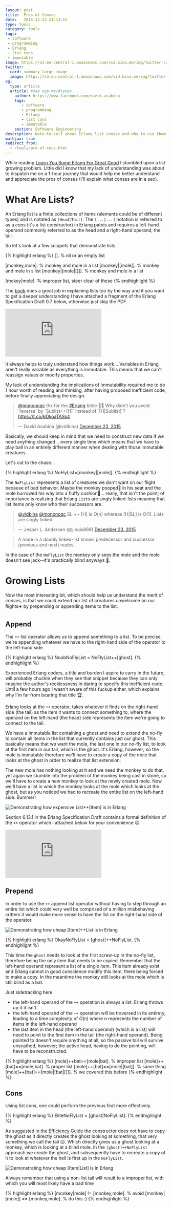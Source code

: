 ```yaml
---
layout: post
title:  Pros of Conses
date:   2015-12-23 21:13:51
type: tools
category: tools
tags:
 - software
 - programming 
 - Erlang
 - list cons
 - immutable
image: https://s3.eu-central-1.amazonaws.com/vid.bina.me/img/twitter-cards/erlcons.png
twitter:
  card: summary_large_image
  image: https://s3.eu-central-1.amazonaws.com/vid.bina.me/img/twitter-cards/erlcons.png
og:
  type: article
  article: #see ogp.me/#types
    author: https://www.facebook.com/david.asabina
    tags:
       - software
       - programming 
       - Erlang
       - list cons
       - immutable
    section: Software Engineering
description: Note-to-self about Erlang list conses and why to use them to refrain from writing code I could possibly get shunned over by wiser peers.
mathjax: true
redirect_from:
  - /tools/pro-of-cons.html
---
```


While reading [Learn You Some Erlang For Great Good](http://learnyousomeerlang.com/)
I stumbled upon a list growing problem. Little did I know that my lack of
understanding was about to dispatch me on a 1-hour journey that would help me
better understand and appreciate the pros of conses (I'll explain what conses
are in a sec).

# What Are Lists?

An Erlang list is a finite collections of items (elements could be of different
types) and is notated as `[Head|Tail]`. The `[...|...]` notation is referred
to as a _cons_ (it's a list constructor) in Erlang patois and requires a left-hand
operand commonly referred to as the head and a right-hand operand, the tail.

So let's look at a few snippets that demonstrate lists.

{% highlight erlang %}
[]. % nil or an empty list

[monkey,mole]. % monkey and mole in a list
[monkey|[mole]]. % monkey and mole in s list
[monkey|[mole|[]]]. % monkey and mole in a list

[mokey|mole]. % improper list, steer clear of these
{% endhighlight %}

The [book](http://learnyousomeerlang.com/starting-out-for-real#lists) does a
great job in explaining lists too by the way and if you want to get a deeper
understanding I have attached a fragment of the Erlang Specification Draft 0.7
below, otherwise just skip the PDF.

<div class="element document portrait-a4">
  <embed class="a4" src="https://s3.eu-central-1.amazonaws.com/vid.bina.me/doc/erlang/erl_spec47_lists.pdf">
</div>

It always helps to truly understand how things work... Variables in Erlang
aren't really variable as everything is immutable. This means that we can't
reassign values or modify properties.

My lack of understanding the implications of immutability required me to do 1
hour worth of reading and thinking, after having proposed inefficient code,
before finally appreciating the design.

<div class="element twitter">
<blockquote class="twitter-tweet" lang="en"><p lang="en" dir="ltr"><a href="https://twitter.com/mononcqc">@mononcqc</a> thx for the <a href="https://twitter.com/hashtag/Erlang?src=hash">#Erlang</a> bible 🙌🏿 Why didn’t you avoid `reverse` by `Sublist++[H]` instead of `[H|Sublist]`? <a href="https://t.co/6DkoaTASs4">https://t.co/6DkoaTASs4</a></p>&mdash; David Asabina (@vidbina) <a href="https://twitter.com/vidbina/status/679659666817859584">December 23, 2015</a></blockquote>
<script async src="//platform.twitter.com/widgets.js" charset="utf-8"></script>
</div>

Basically, we should keep in mind that we need to construct new data if we need
anything changed... every single time which means that we have to play ball in
an entirely different manner when dealing with those immutable creatures.

Let's cut to the chase...

{% highlight erlang %}
NoFlyList=[monkey|[mole]].
{% endhighlight %}

The `NoFlyList` represents a list of creatures we don't want on our flight
because of bad behavior. Maybe the monkey pooped:poop: in his seat and the mole
burrowed his way into a fluffy cushion:seat:... really, that isn't the point; of
importance is realizing that Erlang `List`s are singly linked-lists meaning
that list items only know who their successors are.

<div class="element twitter">
<blockquote class="twitter-tweet" lang="en"><p lang="en" dir="ltr"><a href="https://twitter.com/vidbina">@vidbina</a> <a href="https://twitter.com/mononcqc">@mononcqc</a> SL ++ [H] is O(n) whereas [H|SL] is O(1). Lists are singly linked.</p>&mdash; Jesper L. Andersen (@jlouis666) <a href="https://twitter.com/jlouis666/status/679667193894858753">December 23, 2015</a></blockquote> <script async src="//platform.twitter.com/widgets.js" charset="utf-8"></script>
</div>

> A node in a doubly linked-list knows predecessor and successor (previous and next) nodes.

In the case of the `NoFlyList` the monkey only sees the mole and the mole
doesn't see jack--it's practically blind anyways :eyes:.

<!-- TODO: Image of mode looking at other item -->

# Growing Lists

Now the most interesting bit, which should help us understand the merit of
_conses_, is that we could extend our list of creatures unwelcome on our
flights:airplane: by prepending or appending items to the list.

<!-- In case of appending the
list we would have to tell the mole to remember who its successor is. Since
this requires a change to the mole, which isn't possible in Erlang because
everything is immutable, we would have to rebuild (let's say copy) the entire
list and in the process record the mole's successor.-->

## Append

The `++` list operator allows us to append something to a list. To be precise,
we're appending whatever we have to the right-hand side of the operator to the
left-hand side.

{% highlight erlang %}
NoobNoFlyList = NoFlyList++[ghost].
{% endhighlight %}

Experienced Erlang coders, a title and burden I aspire to carry in the future,
will probably chuckle when they see that snippet because they can only imagine
the author's recklessness in daring to specify this inefficient code. Until a
few hours ago I wasn't aware of this fuckup either, which explains why I'm far
from bearing that title :trophy:.

Erlang looks at the `++` operator, takes whatever it finds on the
right-hand side (the tail) as the item it wants to connect something to, where
the operand on the left-hand (the head) side represents the item we're going to
connect to the tail.

We have a immutable list containing a ghost and need to extend the no-fly
to contain all items in the list that currently contains just our ghost. This
basically means that we want the mole, the last one in our no-fly list, to look
at the first item in our tail, which is the ghost. It's Erlang, however; so the
mole is immutable therefore we'll have to create a copy of the mole that looks
at the ghost in order to realize that list extension.

The new mole has nothing looking at it and we need the monkey to do that, yet
again we stumble into the problem of the monkey being cast in stone, so we'll
have to create a new monkey to look at the newly created mole. Now we'll have a
list in which the monkey looks at the mole which looks at the ghost, but as
you noticed we had to recreate the entire list on the left-hand side. Bummer!

<div class="element img">
<img src="https://s3.eu-central-1.amazonaws.com/vid.bina.me/gif/erl_list_add_single.gif" alt="Demonstrating how expensive List++[Item] is in Erlang">
</div>

Section 6.13.1 in the Erlang Specification Draft contains a formal definition
of the `++` operator which I attached below for your convenience :wink:.

<div class="element document portrait-a4">
  <embed class="a4" src="https://s3.eu-central-1.amazonaws.com/vid.bina.me/doc/erlang/erl_spec47_listops.pdf">
</div>

## Prepend

In order to use the `++` append list operator without having to step through an
entire list which could very well be comprised of a million misbehaving
critters it would make more sense to have the list on the right-hand side of
the operator. 

<div class="element img">
<img src="https://s3.eu-central-1.amazonaws.com/vid.bina.me/gif/erl_single_add_list.gif" alt="Demonstrating how cheap [Item]++List is in Erlang">
</div>

{% highlight erlang %}
OkayNoFlyList = [ghost]++NoFlyList.
{% endhighlight %}

This time the `ghost` needs to look at the first screw-up in the no-fly list,
therefore being the only item that needs to be copied. Remember that the
left-hand operand represent a list of a single item. This item already exist
and Erlang cannot in good conscience modify this item, there being forced to
make a copy. In the meantime the monkey still looks at the mole which is still
blind as a bat.

Just sidetracking here

 - the left-hand operand of the `++` operation is always a list. Erlang throws
 up if it isn't.
 - the left-hand operand of the `++` operation will be traversed in its
 entirety, leading to a time complexity of $O(n)$ where $n$ represents the
 number of items in the left-hand operand
 - the last item in the head (the left-hand operand) (which is a list) will
 need to point to the first item in the tail (the right-hand operand). Being
 pointed to doesn't require anything at all, so the passive tail will survive
 unscathed, however; the active head, having to do the pointing, will have to
 be reconstructed.

{% highlight erlang %}
[mole]++bat==[mole|bat]. % improper list
[mole]++[bat]==[mole,bat]. % proper list
[mole]++[bat]==[mole|[bat]]. % same thing
[mole]++[bat]==[mole|[bat|[]]]. % we covered this before
{% endhighlight %}


## Cons
Using list cons, one could perform the previous feat more effectively.

{% highlight erlang %}
EliteNoFlyList = [ghost|NoFlyList].
{% endhighlight %}

As suggested in the [Efficiency Guide](http://www.erlang.org/doc/efficiency_guide/myths.html#id61192)
the constructor does not have to copy the ghost as it directly creates the
ghost looking at something, that very something we call the tail :wink:. Which directly gives us a ghost looking at a
monkey, which is looking at a blind mole. In the `[ghost]++NoFlyList` approach
we create the ghost, and subsequently have to recreate a copy of it to look at
whatever the hell is first up in the `NoFlyList`.

<div class="element img">
<img src="https://s3.eu-central-1.amazonaws.com/vid.bina.me/gif/erl_list_cons.gif" alt="Demonstrating how cheap [Item|List] is in Erlang">
</div>

Always remember that using a non-list tail will result to a improper list,
with which you will most likely have a bad time

{% highlight erlang %}
[monkey|mole] != [monkey,mole]. % avoid
[monkey|[mole]] == [monkey,mole]. % do this :)
{% endhighlight %}
